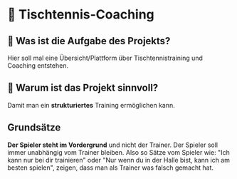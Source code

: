 # 🏓 Tischtennis-Coaching
## 📝 Was ist die Aufgabe des Projekts?
Hier soll mal eine Übersicht/Plattform über Tischtennistraining und Coaching entstehen.
## 🧠 Warum ist das Projekt sinnvoll?
Damit man ein **strukturiertes** Training ermöglichen kann.

## Grundsätze

**Der Spieler steht im Vordergrund** und nicht der Trainer.
Der Spieler soll immer unabhängig vom Trainer bleiben. Also so Sätze vom Spieler wie: "Ich kann nur bei dir trainieren" oder "Nur wenn du in der Halle bist, kann ich am besten spielen", zeigen, dass man als Trainer was falsch gemacht hat.


